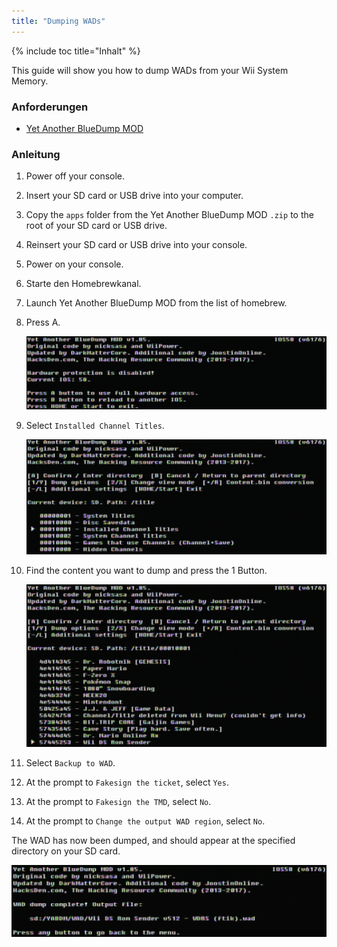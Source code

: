 ```yaml
---
title: "Dumping WADs"
---
```


{% include toc title="Inhalt" %}

This guide will show you how to dump WADs from your Wii System Memory.

### Anforderungen

+ [Yet Another BlueDump MOD](https://oscwii.org/library/app/Yet-Another-BlueDump-Mod)

### Anleitung

1. Power off your console.
1. Insert your SD card or USB drive into your computer.
1. Copy the `apps` folder from the Yet Another BlueDump MOD `.zip` to the root of your SD card or USB drive.
1. Reinsert your SD card or USB drive into your console.
1. Power on your console.
1. Starte den Homebrewkanal.
1. Launch Yet Another BlueDump MOD from the list of homebrew.
1. Press A.

    ![](/images/homebrew/DumpWADS/1.png)

1. Select `Installed Channel Titles`.

    ![](/images/homebrew/DumpWADS/2.png)

1. Find the content you want to dump and press the 1 Button.

    ![](/images/homebrew/DumpWADS/3.png)

1. Select `Backup to WAD`.
1. At the prompt to `Fakesign the ticket`, select `Yes`.
1. At the prompt to `Fakesign the TMD`, select `No`.
1. At the prompt to `Change the output WAD region`, select `No`.

The WAD has now been dumped, and should appear at the specified directory on your SD card.

![](/images/homebrew/DumpWADS/4.png)
